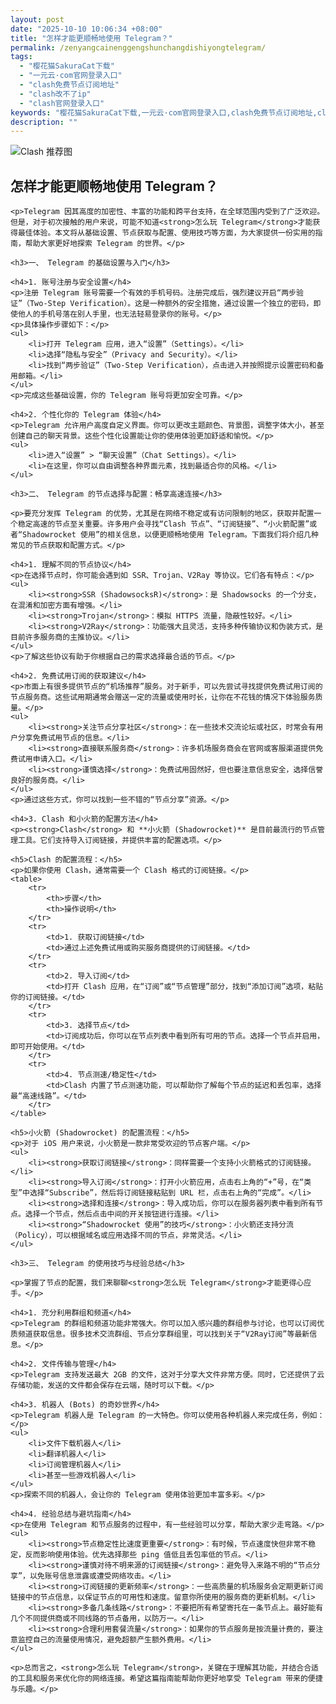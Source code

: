 ```yaml
---
layout: post
date: "2025-10-10 10:06:34 +08:00"
title: "怎样才能更顺畅地使用 Telegram？"
permalink: /zenyangcainenggengshunchangdishiyongtelegram/
tags:
  - "樱花猫SakuraCat下载"
  - "一元云·com官网登录入口"
  - "clash免费节点订阅地址"
  - "clash改不了ip"
  - "clash官网登录入口"
keywords: "樱花猫SakuraCat下载,一元云·com官网登录入口,clash免费节点订阅地址,clash改不了ip,clash官网登录入口"
description: ""
---
```


![Clash 推荐图](https://clashjd.github.io/assets/img/机场订阅免费.png)

## 怎样才能更顺畅地使用 Telegram？


    <p>Telegram 因其高度的加密性、丰富的功能和跨平台支持，在全球范围内受到了广泛欢迎。但是，对于初次接触的用户来说，可能不知道<strong>怎么玩 Telegram</strong>才能获得最佳体验。本文将从基础设置、节点获取与配置、使用技巧等方面，为大家提供一份实用的指南，帮助大家更好地探索 Telegram 的世界。</p>

    <h3>一、 Telegram 的基础设置与入门</h3>

    <h4>1. 账号注册与安全设置</h4>
    <p>注册 Telegram 账号需要一个有效的手机号码。注册完成后，强烈建议开启“两步验证”（Two-Step Verification）。这是一种额外的安全措施，通过设置一个独立的密码，即使他人的手机号落在别人手里，也无法轻易登录你的账号。</p>
    <p>具体操作步骤如下：</p>
    <ul>
        <li>打开 Telegram 应用，进入“设置”（Settings）。</li>
        <li>选择“隐私与安全”（Privacy and Security）。</li>
        <li>找到“两步验证”（Two-Step Verification），点击进入并按照提示设置密码和备用邮箱。</li>
    </ul>
    <p>完成这些基础设置，你的 Telegram 账号将更加安全可靠。</p>

    <h4>2. 个性化你的 Telegram 体验</h4>
    <p>Telegram 允许用户高度自定义界面。你可以更改主题颜色、背景图，调整字体大小，甚至创建自己的聊天背景。这些个性化设置能让你的使用体验更加舒适和愉悦。</p>
    <ul>
        <li>进入“设置” > “聊天设置”（Chat Settings）。</li>
        <li>在这里，你可以自由调整各种界面元素，找到最适合你的风格。</li>
    </ul>

    <h3>二、 Telegram 的节点选择与配置：畅享高速连接</h3>

    <p>要充分发挥 Telegram 的优势，尤其是在网络不稳定或有访问限制的地区，获取并配置一个稳定高速的节点至关重要。许多用户会寻找“Clash 节点”、“订阅链接”、“小火箭配置”或者“Shadowrocket 使用”的相关信息，以便更顺畅地使用 Telegram。下面我们将介绍几种常见的节点获取和配置方式。</p>

    <h4>1. 理解不同的节点协议</h4>
    <p>在选择节点时，你可能会遇到如 SSR、Trojan、V2Ray 等协议。它们各有特点：</p>
    <ul>
        <li><strong>SSR (ShadowsocksR)</strong>：是 Shadowsocks 的一个分支，在混淆和加密方面有增强。</li>
        <li><strong>Trojan</strong>：模拟 HTTPS 流量，隐蔽性较好。</li>
        <li><strong>V2Ray</strong>：功能强大且灵活，支持多种传输协议和伪装方式，是目前许多服务商的主推协议。</li>
    </ul>
    <p>了解这些协议有助于你根据自己的需求选择最合适的节点。</p>

    <h4>2. 免费试用订阅的获取建议</h4>
    <p>市面上有很多提供节点的“机场推荐”服务。对于新手，可以先尝试寻找提供免费试用订阅的节点服务商。这些试用期通常会赠送一定的流量或使用时长，让你在不花钱的情况下体验服务质量。</p>
    <ul>
        <li><strong>关注节点分享社区</strong>：在一些技术交流论坛或社区，时常会有用户分享免费试用节点的信息。</li>
        <li><strong>直接联系服务商</strong>：许多机场服务商会在官网或客服渠道提供免费试用申请入口。</li>
        <li><strong>谨慎选择</strong>：免费试用固然好，但也要注意信息安全，选择信誉良好的服务商。</li>
    </ul>
    <p>通过这些方式，你可以找到一些不错的“节点分享”资源。</p>

    <h4>3. Clash 和小火箭的配置方法</h4>
    <p><strong>Clash</strong> 和 **小火箭 (Shadowrocket)** 是目前最流行的节点管理工具。它们支持导入订阅链接，并提供丰富的配置选项。</p>

    <h5>Clash 的配置流程：</h5>
    <p>如果你使用 Clash，通常需要一个 Clash 格式的订阅链接。</p>
    <table>
        <tr>
            <th>步骤</th>
            <th>操作说明</th>
        </tr>
        <tr>
            <td>1. 获取订阅链接</td>
            <td>通过上述免费试用或购买服务商提供的订阅链接。</td>
        </tr>
        <tr>
            <td>2. 导入订阅</td>
            <td>打开 Clash 应用，在“订阅”或“节点管理”部分，找到“添加订阅”选项，粘贴你的订阅链接。</td>
        </tr>
        <tr>
            <td>3. 选择节点</td>
            <td>订阅成功后，你可以在节点列表中看到所有可用的节点。选择一个节点并启用，即可开始使用。</td>
        </tr>
        <tr>
            <td>4. 节点测速/稳定性</td>
            <td>Clash 内置了节点测速功能，可以帮助你了解每个节点的延迟和丢包率，选择最“高速线路”。</td>
        </tr>
    </table>

    <h5>小火箭 (Shadowrocket) 的配置流程：</h5>
    <p>对于 iOS 用户来说，小火箭是一款非常受欢迎的节点客户端。</p>
    <ul>
        <li><strong>获取订阅链接</strong>：同样需要一个支持小火箭格式的订阅链接。</li>
        <li><strong>导入订阅</strong>：打开小火箭应用，点击右上角的“+”号，在“类型”中选择“Subscribe”，然后将订阅链接粘贴到 URL 栏，点击右上角的“完成”。</li>
        <li><strong>选择和连接</strong>：导入成功后，你可以在服务器列表中看到所有节点。选择一个节点，然后点击中间的开关按钮进行连接。</li>
        <li><strong>“Shadowrocket 使用”的技巧</strong>：小火箭还支持分流（Policy），可以根据域名或应用选择不同的节点，非常灵活。</li>
    </ul>

    <h3>三、 Telegram 的使用技巧与经验总结</h3>

    <p>掌握了节点的配置，我们来聊聊<strong>怎么玩 Telegram</strong>才能更得心应手。</p>

    <h4>1. 充分利用群组和频道</h4>
    <p>Telegram 的群组和频道功能非常强大。你可以加入感兴趣的群组参与讨论，也可以订阅优质频道获取信息。很多技术交流群组、节点分享群组里，可以找到关于“V2Ray订阅”等最新信息。</p>

    <h4>2. 文件传输与管理</h4>
    <p>Telegram 支持发送最大 2GB 的文件，这对于分享大文件非常方便。同时，它还提供了云存储功能，发送的文件都会保存在云端，随时可以下载。</p>

    <h4>3. 机器人 (Bots) 的奇妙世界</h4>
    <p>Telegram 机器人是 Telegram 的一大特色。你可以使用各种机器人来完成任务，例如：</p>
    <ul>
        <li>文件下载机器人</li>
        <li>翻译机器人</li>
        <li>订阅管理机器人</li>
        <li>甚至一些游戏机器人</li>
    </ul>
    <p>探索不同的机器人，会让你的 Telegram 使用体验更加丰富多彩。</p>

    <h4>4. 经验总结与避坑指南</h4>
    <p>在使用 Telegram 和节点服务的过程中，有一些经验可以分享，帮助大家少走弯路。</p>
    <ul>
        <li><strong>节点稳定性比速度更重要</strong>：有时候，节点速度快但非常不稳定，反而影响使用体验。优先选择那些 ping 值低且丢包率低的节点。</li>
        <li><strong>谨慎对待不明来源的订阅链接</strong>：避免导入来路不明的“节点分享”，以免账号信息泄露或遭受网络攻击。</li>
        <li><strong>订阅链接的更新频率</strong>：一些高质量的机场服务会定期更新订阅链接中的节点信息，以保证节点的可用性和速度。留意你所使用的服务商的更新机制。</li>
        <li><strong>多备几条线路</strong>：不要把所有希望寄托在一条节点上。最好能有几个不同提供商或不同线路的节点备用，以防万一。</li>
        <li><strong>合理利用套餐流量</strong>：如果你的节点服务是按流量计费的，要注意监控自己的流量使用情况，避免超额产生额外费用。</li>
    </ul>

    <p>总而言之，<strong>怎么玩 Telegram</strong>，关键在于理解其功能，并结合合适的工具和服务来优化你的网络连接。希望这篇指南能帮助你更好地享受 Telegram 带来的便捷与乐趣。</p>